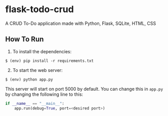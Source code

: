 # flask-todo-crud
A CRUD To-Do application made with Python, Flask, SQLite, HTML, CSS

## How To Run
1. To install the dependencies:
```
$ (env) pip install -r requirements.txt
```

2. To start the web server:
```
$ (env) python app.py
```

This server will start on port 5000 by default. You can change this in `app.py` by changing the following line to this:

```python
if __name__ == "__main__":
    app.run(debug=True, port=<desired port>)
